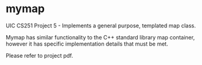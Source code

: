 # mymap
UIC CS251 Project 5 - Implements a general purpose, templated map class.

Mymap has similar functionality to the C++ standard library map container, however it has specific implementation details that must be met.

Please refer to project pdf.

